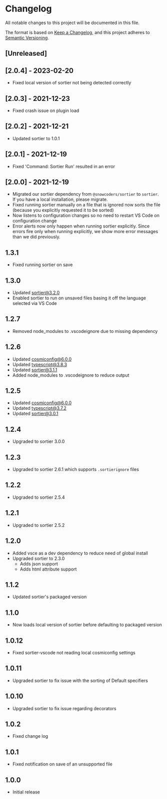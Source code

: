 # Changelog

All notable changes to this project will be documented in this file.

The format is based on [Keep a Changelog](https://keepachangelog.com/en/1.0.0/),
and this project adheres to [Semantic Versioning](https://semver.org/spec/v2.0.0.html).

## [Unreleased]

## [2.0.4] - 2023-02-20

- Fixed local version of sortier not being detected correctly

## [2.0.3] - 2021-12-23

- Fixed crash issue on plugin load

## [2.0.2] - 2021-12-21

- Updated sortier to 1.0.1

## [2.0.1] - 2021-12-19

- Fixed 'Command: Sortier Run' resulted in an error

## [2.0.0] - 2021-12-19

- Migrated our sortier dependency from `@snowcoders/sortier` to `sortier`. If you have a local installation, please migrate.
- Fixed running sortier manually on a file that is ignored now sorts the file (because you explicitly requested it to be sorted)
- Now listens to configuration changes so no need to restart VS Code on configuration change
- Error alerts now only happen when running sortier explicitly. Since errors fire only when running explicitly, we show more error messages than we did previously.

## 1.3.1

- Fixed running sortier on save

## 1.3.0

- Updated sortier@3.2.0
- Enabled sortier to run on unsaved files basing it off the language selected via VS Code

## 1.2.7

- Removed node_modules to .vscodeignore due to missing dependency

## 1.2.6

- Updated cosmiconfig@6.0.0
- Updated typescript@3.8.3
- Updated sortier@3.1.1
- Added node_modules to .vscodeignore to reduce output

## 1.2.5

- Updated cosmiconfig@6.0.0
- Updated typescript@3.7.2
- Updated sortier@3.0.1

## 1.2.4

- Upgraded to sortier 3.0.0

## 1.2.3

- Upgraded to sortier 2.6.1 which supports `.sortierignore` files

## 1.2.2

- Upgraded to sortier 2.5.4

## 1.2.1

- Upgraded to sortier 2.5.2

## 1.2.0

- Added vsce as a dev dependency to reduce need of global install
- Upgraded sortier to 2.3.0
  - Adds json support
  - Adds html attribute support

## 1.1.2

- Updated sortier's packaged version

## 1.1.0

- Now loads local version of sortier before defaulting to packaged version

## 1.0.12

- Fixed sortier-vscode not reading local cosmiconfig settings

## 1.0.11

- Upgraded sortier to fix issue with the sorting of Default specifiers

## 1.0.10

- Upgraded sortier to fix issue regarding decorators

## 1.0.2

- Fixed change log

## 1.0.1

- Fixed notification on save of an unsupported file

## 1.0.0

- Initial release
